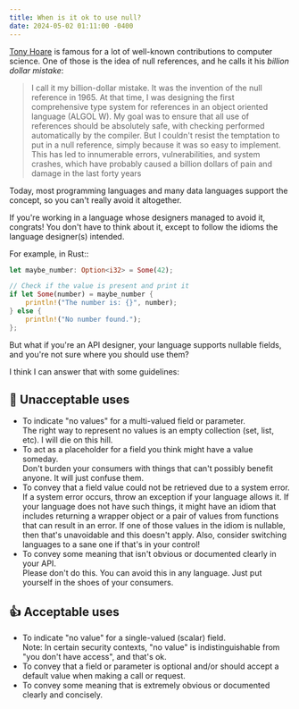 ```yaml
---
title: When is it ok to use null?
date: 2024-05-02 01:11:00 -0400
---
```


[Tony Hoare](https://en.wikipedia.org/wiki/Tony_Hoare) is famous for a lot of well-known contributions to computer science. One of those is the idea of null references, and he calls it his _billion dollar mistake_:

> I call it my billion-dollar mistake. It was the invention of the null reference in 1965. At that time, I was designing the first comprehensive type system for references in an object oriented language (ALGOL W). My goal was to ensure that all use of references should be absolutely safe, with checking performed automatically by the compiler. But I couldn't resist the temptation to put in a null reference, simply because it was so easy to implement. This has led to innumerable errors, vulnerabilities, and system crashes, which have probably caused a billion dollars of pain and damage in the last forty years

Today, most programming languages and many data languages support the concept,
so you can't really avoid it altogether.

If you're working in a language whose designers managed to avoid it, congrats!
You don't have to think about it, except to follow the idioms the language
designer(s) intended.

For example, in Rust::

```rust
let maybe_number: Option<i32> = Some(42);

// Check if the value is present and print it
if let Some(number) = maybe_number {
    println!("The number is: {}", number);
} else {
    println!("No number found.");
};
```

But what if you're an API designer, your language supports nullable fields,
and you're not sure where you should use them?

I think I can answer that with some guidelines:

## 🤮 Unacceptable uses

* To indicate "no values" for a multi-valued field or parameter.<br>
  The right way to represent no values is an empty collection (set, list, etc).
  I will die on this hill.
* To act as a placeholder for a field you think might have a value someday.<br>
  Don't burden your consumers with things that can't possibly benefit anyone.
  It will just confuse them.
* To convey that a field value could not be retrieved due to a system error.<br>
  If a system error occurs, throw an exception if your language allows it.
  If your language does not have such things, it might have an idiom
  that includes returning a wrapper object or a pair of values from functions
  that can result in an error. If one of those values in the idiom is nullable,
  then that's unavoidable and this doesn't apply. Also, consider switching
  languages to a sane one if that's in your control!
* To convey some meaning that isn't obvious or documented clearly in your API.<br>
  Please don't do this. You can avoid this in any language.
  Just put yourself in the shoes of your consumers.

## 👍 Acceptable uses

* To indicate "no value" for a single-valued (scalar) field.<br>
  Note: In certain security contexts, "no value" is indistinguishable from
  "you don't have access", and that's ok.
* To convey that a field or parameter is optional and/or should accept a default value
  when making a call or request.
* To convey some meaning that is extremely obvious or documented clearly and concisely.
